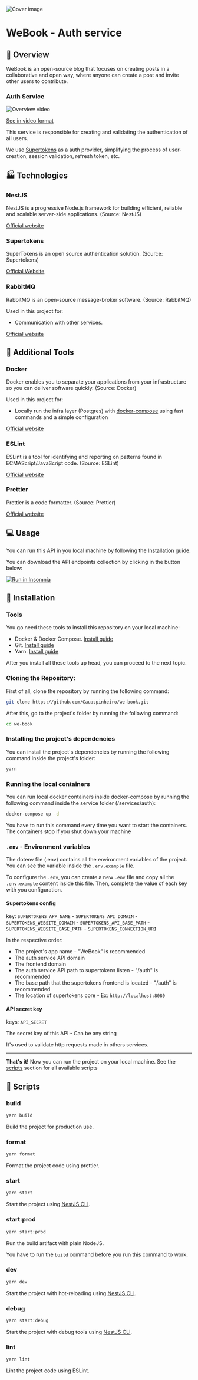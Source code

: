 ![Cover image](../../.github/assets/cover.svg)

# WeBook - Auth service

## 📄 Overview

WeBook is an open-source blog that focuses on creating posts in a collaborative and open way, where anyone can create a post and invite other users to contribute.

### Auth Service

![Overview video](./.github/assets/overview.gif)

[See in video format](https://res.cloudinary.com/dpkgd6rhb/video/upload/v1652304582/github/we-book/we-book-auth-service-overview_goks3k.mp4)

This service is responsible for creating and validating the authentication of all users.

We use [Supertokens](https://supertokens.com/) as a auth provider, simplifying the process of user-creation, session validation, refresh token, etc.

## 🏭 Technologies

### NestJS

NestJS is a progressive Node.js framework for building efficient, reliable and scalable server-side applications. (Source: NestJS)

[Official website](https://nestjs.com/)

### Supertokens

SuperTokens is an open source authentication solution. (Source: Supertokens)

[Official Website](https://supertokens.com)

### RabbitMQ

RabbitMQ is an open-source message-broker software. (Source: RabbitMQ)

Used in this project for:

- Communication with other services.

[Official website](https://www.rabbitmq.com/)

## 🧪 Additional Tools

### Docker

Docker enables you to separate your applications from your infrastructure so you can deliver software quickly. (Source: Docker)

Used in this project for:

- Locally run the infra layer (Postgres) with [docker-compose](https://docs.docker.com/compose/) using fast commands and a simple configuration

[Official website](https://docker.com)

### ESLint

ESLint is a tool for identifying and reporting on patterns found in ECMAScript/JavaScript code. (Source: ESLint)

[Official website](https://github.com/eslint/eslint)

### Prettier

Prettier is a code formatter. (Source: Prettier)

[Official website](https://prettier.io)

## 💻 Usage

You can run this API in you local machine by following the [Installation](#construction_worker-installation) guide.

You can download the API endpoints collection by clicking in the button below:

[![Run in Insomnia](https://insomnia.rest/images/run.svg)](https://insomnia.rest/run/?label=WeBook%20API&uri=https%3A%2F%2Fres.cloudinary.com%2Fdpkgd6rhb%2Fraw%2Fupload%2Fv1652308987%2Fgithub%2Fwe-book%2Fwebook-insomnia_eyjjsn.json)

## :construction_worker: Installation

### Tools

You go need these tools to install this repository on your local machine:

- Docker & Docker Compose. [Install guide](https://docs.docker.com/engine/install/)
- Git. [Install guide](https://github.com/git-guides/install-git)
- Yarn. [Install guide](https://classic.yarnpkg.com/lang/en/docs/install/#debian-stable)

After you install all these tools up head, you can proceed to the next topic.

### Cloning the Repository:

First of all, clone the repository by running the following command:

```bash
git clone https://github.com/Cauaspinheiro/we-book.git
```

After this, go to the project's folder by running the following command:

```bash
cd we-book
```

### Installing the project's dependencies

You can install the project's dependencies by running the following command inside the project's folder:

```bash
yarn
```

### Running the local containers

You can run local docker containers inside docker-compose by running the following command inside the service folder (/services/auth):

```bash
docker-compose up -d
```

You have to run this command every time you want to start the containers. The containers stop if you shut down your machine

### `.env` - Environment variables

The dotenv file (.env) contains all the environment variables of the project. You can see the variable inside the `.env.example` file.

To configure the `.env`, you can create a new `.env` file and copy all the `.env.example` content inside this file. Then, complete the value of each key with you configuration.

#### Supertokens config

key: `SUPERTOKENS_APP_NAME` - `SUPERTOKENS_API_DOMAIN` - `SUPERTOKENS_WEBSITE_DOMAIN` - `SUPERTOKENS_API_BASE_PATH` - `SUPERTOKENS_WEBSITE_BASE_PATH` - `SUPERTOKENS_CONNECTION_URI`

In the respective order:

- The project's app name - "WeBook" is recommended
- The auth service API domain
- The frontend domain
- The auth service API path to supertokens listen - "/auth" is recommended
- The base path that the supertokens frontend is located - "/auth" is recommended
- The location of supertokens core - Ex: `http://localhost:8080`

#### API secret key

keys: `API_SECRET`

The secret key of this API - Can be any string

It's used to validate http requests made in others services.

---

**That's it!** Now you can run the project on your local machine. See the [scripts](#scripts) section for all available scripts

## 🏃 Scripts

### build

```bash
yarn build
```

Build the project for production use.

### format

```bash
yarn format
```

Format the project code using prettier.

### start

```bash
yarn start
```

Start the project using [NestJS CLI](https://docs.nestjs.com/cli/overview).

### start:prod

```bash
yarn start:prod
```

Run the build artifact with plain NodeJS.

You have to run the `build` command before you run this command to work.

### dev

```bash
yarn dev
```

Start the project with hot-reloading using [NestJS CLI](https://docs.nestjs.com/cli/overview).

### debug

```bash
yarn start:debug
```

Start the project with debug tools using [NestJS CLI](https://docs.nestjs.com/cli/overview).

### lint

```bash
yarn lint
```

Lint the project code using ESLint.
